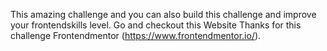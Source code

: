 
This amazing challenge and you can also build this challenge and 
improve your frontendskills level.
Go and checkout this Website Thanks for this challenge Frontendmentor (https://www.frontendmentor.io/).
